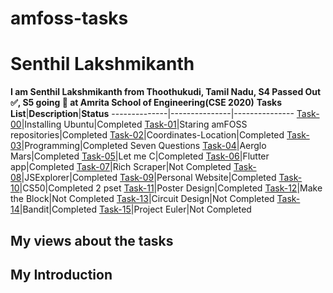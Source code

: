 # amfoss-tasks
# Senthil Lakshmikanth
**I am Senthil Lakshmikanth from Thoothukudi, Tamil Nadu, S4 Passed Out ✅, S5 going 🏃 at Amrita School of Engineering(CSE 2020)**
**Tasks List**|**Description**|**Status**
--------------|---------------|---------------
[Task-00](https://github.com/senthil-dot-adhu-idhu/amfoss-tasks/tree/main/task-00)|Installing Ubuntu|Completed
[Task-01](https://github.com/senthil-dot-adhu-idhu/amfoss-tasks/tree/main/task-01)|Staring amFOSS repositories|Completed
[Task-02](https://github.com/senthil-dot-adhu-idhu/amfoss-tasks/tree/main/task-02/Coordinates-Location)|Coordinates-Location|Completed
[Task-03](https://github.com/senthil-dot-adhu-idhu/amfoss-tasks/tree/main/task-03)|Programming|Completed Seven Questions
[Task-04](https://github.com/senthil-dot-adhu-idhu/amfoss-tasks/tree/main/task-04)|Aerglo Mars|Completed
[Task-05](https://github.com/senthil-dot-adhu-idhu/amfoss-tasks/tree/main/task-05)|Let me C|Completed
[Task-06](https://github.com/senthil-dot-adhu-idhu/amfoss-tasks/tree/main/task-06)|Flutter app|Completed
[Task-07]()|Rich Scraper|Not Completed
[Task-08](https://github.com/senthil-dot-adhu-idhu/amfoss-tasks/tree/main/task-08)|JSExplorer|Completed
[Task-09](https://github.com/senthil-dot-adhu-idhu/amfoss-tasks/tree/main/task-09)|Personal Website|Completed
[Task-10](https://github.com/senthil-dot-adhu-idhu/amfoss-tasks/tree/main/task-10)|CS50|Completed 2 pset
[Task-11](https://github.com/senthil-dot-adhu-idhu/amfoss-tasks/tree/main/task-11)|Poster Design|Completed
[Task-12]()|Make the Block|Not Completed 
[Task-13]()|Circuit Design|Not Completed
[Task-14](https://github.com/senthil-dot-adhu-idhu/amfoss-tasks/tree/main/task-14)|Bandit|Completed
[Task-15]()|Project Euler|Not Completed

## My views about the tasks

## My Introduction
